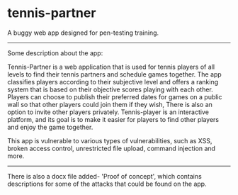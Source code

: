 # tennis-partner
A buggy web app designed for pen-testing training.

-----------------------------------------------

Some description about the app:

Tennis-Partner is a web application that is used for tennis players of all levels to find their tennis partners and schedule games together.
The app classifies players according to their subjective level and offers a ranking system that is based on their objective scores playing with each other. Players can choose to publish their preferred dates for games on a public wall so that other players could join them if they wish, There is also an option to invite other players privately.
Tennis-player is an interactive platform, and its goal is to make it easier for players to find other players and enjoy the game together. 

This app is vulnerable to various types of vulnerabilities, such as XSS, broken access control, unrestricted file upload, command injection and more.

------------------------------------------------
There is also a docx file added- 'Proof of concept', which contains descriptions for some of the attacks that could be found on the app.

